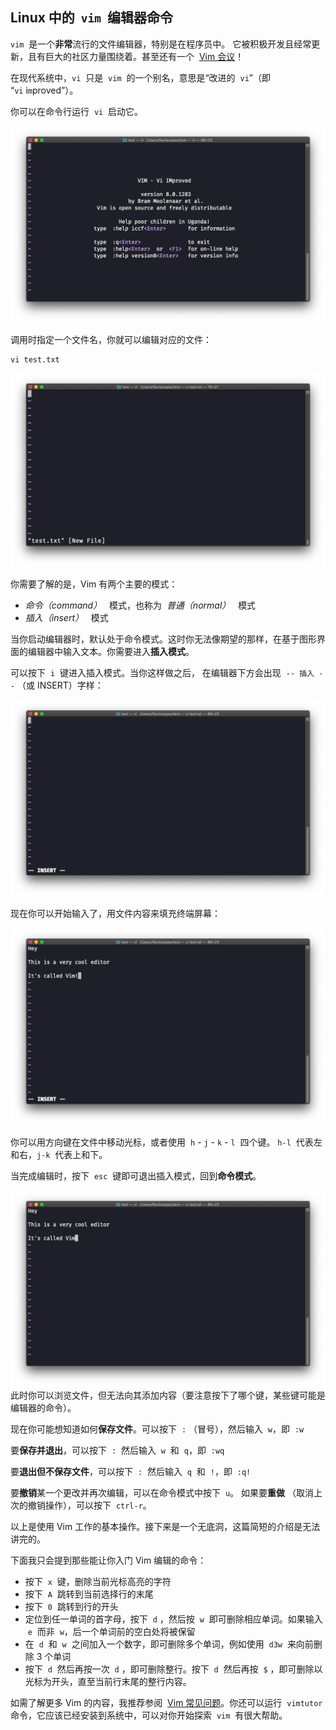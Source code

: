 ## Linux 中的  `vim`  编辑器命令

`vim`  是一个**非常**流行的文件编辑器，特别是在程序员中。 它被积极开发且经常更新，且有巨大的社区力量围绕着。甚至还有一个  [Vim 会议](https://vimconf.org/)！

在现代系统中，`vi`  只是  `vim`  的一个别名，意思是“改进的  `vi`”（即 “`vi` i`m`proved”）。

你可以在命令行运行  `vi`  启动它。

![alt text](image-74.png)

调用时指定一个文件名，你就可以编辑对应的文件：

```
vi test.txt
```

![alt text](image-75.png)

你需要了解的是，Vim 有两个主要的模式：

- _命令（command）_   模式，也称为  *普通（normal）*   模式
- _插入（insert）_   模式

当你启动编辑器时，默认处于命令模式。这时你无法像期望的那样，在基于图形界面的编辑器中输入文本。你需要进入**插入模式**。

可以按下  `i`  键进入插入模式。当你这样做之后， 在编辑器下方会出现  `-- 插入 --` （或 INSERT）字样：

![alt text](image-76.png)

现在你可以开始输入了，用文件内容来填充终端屏幕：

![alt text](image-77.png)

你可以用方向键在文件中移动光标，或者使用  `h` - `j` - `k` - `l`  四个键。 `h-l`  代表左和右，`j-k`  代表上和下。

当完成编辑时，按下  `esc`  键即可退出插入模式，回到**命令模式**。

![alt text](image-78.png)
此时你可以浏览文件，但无法向其添加内容（要注意按下了哪个键，某些键可能是编辑器的命令）。

现在你可能想知道如何**保存文件**。可以按下  `:` （冒号），然后输入  `w`，即  `:w`

要**保存并退出**，可以按下  `:`  然后输入  `w`  和  `q`，即  `:wq`

要**退出但不保存文件**，可以按下  `:`  然后输入  `q`  和  `!`，即  `:q!`

要**撤销**某一个更改并再次编辑，可以在命令模式中按下  `u`。 如果要**重做** （取消上次的撤销操作），可以按下  `ctrl-r`。

以上是使用 Vim 工作的基本操作。接下来是一个无底洞，这篇简短的介绍是无法讲完的。

下面我只会提到那些能让你入门 Vim 编辑的命令：

- 按下  `x`  键，删除当前光标高亮的字符
- 按下  `A`  跳转到当前选择行的末尾
- 按下  `0`  跳转到行的开头
- 定位到任一单词的首字母，按下  `d` ，然后按  `w`  即可删除相应单词。如果输入  `e`  而非  `w`，后一个单词前的空白处将被保留
- 在  `d`  和  `w`  之间加入一个数字，即可删除多个单词，例如使用  `d3w`  来向前删除 3 个单词
- 按下  `d`  然后再按一次  `d` ，即可删除整行。按下  `d`  然后再按  `$` ，即可删除以光标为开头，直至当前行末尾的整行内容。

如需了解更多 Vim 的内容，我推荐参阅  [Vim 常见问题](https://vimhelp.org/vim_faq.txt.html)。你还可以运行  `vimtutor`  命令，它应该已经安装到系统中，可以对你开始探索  `vim`  有很大帮助。
